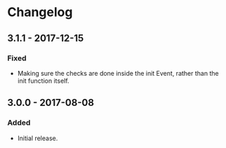 # Changelog

## 3.1.1 - 2017-12-15

### Fixed
- Making sure the checks are done inside the init Event, rather than the init function itself.
 
## 3.0.0 - 2017-08-08

### Added
- Initial release.
